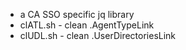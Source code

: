 * a CA SSO specific jq library
* clATL.sh - clean .AgentTypeLink
* clUDL.sh - clean .UserDirectoriesLink
